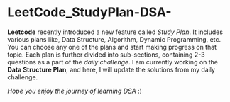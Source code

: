 # LeetCode_StudyPlan-DSA-

**Leetcode** recently introduced a new feature called *Study Plan*. It includes various plans like, Data Structure, Algorithm, Dynamic Programming, etc. You can choose any one of the plans and start making progress on that topic. Each plan is further divided into sub-sections, containing 2-3 questions as a part of the *daily challenge*. I am currently working on the **Data Structure Plan**, and here, I will update the solutions from my daily challenge.

*Hope you enjoy the journey of learning DSA* :)
